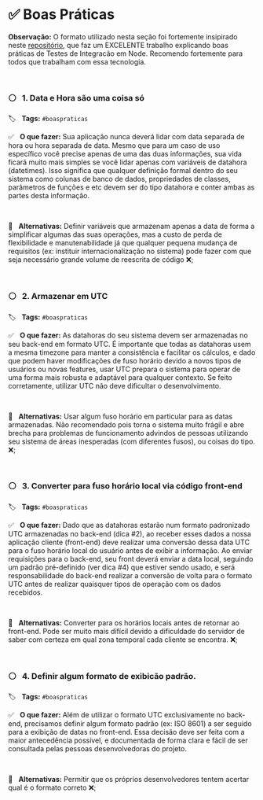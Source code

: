 # ✅ Boas Práticas

**Observação:** O formato utilizado nesta seção foi fortemente insipirado neste [repositório](https://github.com/testjavascript/nodejs-integration-tests-best-practices), que faz um EXCELENTE trabalho explicando boas práticas de Testes de Integracão em Node. Recomendo fortemente para todos que trabalham com essa tecnologia.

<br/>

### ⚪️ &nbsp; 1. Data e Hora são uma coisa só

🏷 &nbsp; **Tags:** `#boaspraticas`

✅ &nbsp; **O que fazer:** Sua aplicação nunca deverá lidar com data separada de hora ou hora separada de data. Mesmo que para um caso de uso específico você precise apenas de uma das duas informações, sua vida ficará muito mais simples se você lidar apenas com variáveis de datahora (datetimes). Isso significa que qualquer definição formal dentro do seu sistema como colunas de banco de dados, propriedades de classes, parâmetros de funções e etc devem ser do tipo datahora e conter ambas as partes desta informação.

<br/>

👀 &nbsp; **Alternativas:** Definir variáveis que armazenam apenas a data de forma a simplificar algumas das suas operações, mas a custo de perda de flexibilidade e manutenabilidade já que qualquer pequena mudança de requisitos (ex: instituir internacionalização no sistema) pode fazer com que seja necessário grande volume de reescrita de código ❌;  

<br/>

### ⚪️ &nbsp; 2. Armazenar em UTC

🏷 &nbsp; **Tags:** `#boaspraticas`

✅ &nbsp; **O que fazer:** As datahoras do seu sistema devem ser armazenadas no seu back-end em formato UTC. É importante que todas as datahoras usem a mesma timezone para manter a consistência e facilitar os cálculos, e dado que podem haver modificações de fuso horário devido a novos tipos de usuários ou novas features, usar UTC prepara o sistema para operar de uma forma mais robusta e adaptável para qualquer contexto. Se feito corretamente, utilizar UTC não deve dificultar o desenvolvimento.

<br/>

👀 &nbsp; **Alternativas:** Usar algum fuso horário em particular para as datas armazenadas. Não recomendado pois torna o sistema muito frágil e abre brecha para problemas de funcionamento advindos de pessoas utilizando seu sistema de áreas inesperadas (com diferentes fusos), ou coisas do tipo. ❌; 

<br/>

### ⚪️ &nbsp; 3. Converter para fuso horário local via código front-end

🏷 &nbsp; **Tags:** `#boaspraticas`

✅ &nbsp; **O que fazer:** Dado que as datahoras estarão num formato padronizado UTC armazenadas no back-end (dica #2), ao receber esses dados a nossa aplicação cliente (front-end) deve realizar uma conversão dessa data UTC para o fuso horário local do usuário antes de exibir a informação. Ao enviar requisições para o back-end, seu front deverá enviar a data local, seguindo um padrão pré-definido (ver dica #4) que estiver sendo usado, e será responsabilidade do back-end realizar a conversão de volta para o formato UTC antes de realizar quaisquer tipos de operação com os dados recebidos.

<br/>

👀 &nbsp; **Alternativas:** Converter para os horários locais antes de retornar ao front-end. Pode ser muito mais difícil devido a dificuldade do servidor de saber com certeza em qual zona temporal cada cliente se encontra.
 ❌; 

<br/>

### ⚪️ &nbsp; 4. Definir algum formato de exibicão padrão.

🏷 &nbsp; **Tags:** `#boaspraticas`

✅ &nbsp; **O que fazer:** Além de utilizar o formato UTC exclusivamente no back-end, precisamos definir algum formato padrão (ex: ISO 8601) a ser seguido para a exibição de datas no front-end. Essa decisão deve ser feita com a maior antecedência possível, e documentada de forma clara e fácil de ser consultada pelas pessoas desenvolvedoras do projeto.

<br/>

👀 &nbsp; **Alternativas:** Permitir que os próprios desenvolvedores tentem acertar qual é o formato correto ❌; 

<br/>
